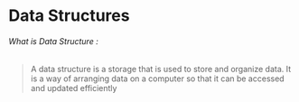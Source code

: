 # Data Structures

###### What is Data Structure :

> A data structure is a storage that is used to store and organize data. It is a way of arranging data on a computer so that it can be accessed and updated efficiently



